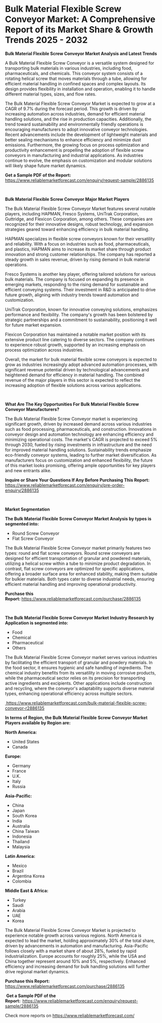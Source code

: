 <p><h1>Bulk Material Flexible Screw Conveyor Market: A Comprehensive Report of its Market Share & Growth Trends 2025 - 2032</h1></p><p><strong>Bulk Material Flexible Screw Conveyor Market Analysis and Latest Trends</strong></p>
<p><p>A Bulk Material Flexible Screw Conveyor is a versatile system designed for transporting bulk materials in various industries, including food, pharmaceuticals, and chemicals. This conveyor system consists of a rotating helical screw that moves materials through a tube, allowing for efficient material handling in confined spaces and complex layouts. Its design provides flexibility in installation and operation, enabling it to handle different material types, sizes, and flow rates.</p><p>The Bulk Material Flexible Screw Conveyor Market is expected to grow at a CAGR of 9.7% during the forecast period. This growth is driven by increasing automation across industries, demand for efficient material handling solutions, and the rise in production capacities. Additionally, the trend toward sustainability and environmentally friendly operations is encouraging manufacturers to adopt innovative conveyor technologies. Recent advancements include the development of lightweight materials and better sealing mechanisms to enhance efficiency and minimize dust emissions. Furthermore, the growing focus on process optimization and productivity enhancement is propelling the adoption of flexible screw conveyors in manufacturing and industrial applications. As industries continue to evolve, the emphasis on customization and modular solutions will likely shape future market dynamics.</p></p>
<p><strong>Get a Sample PDF of the Report:&nbsp;</strong> <a href="https://www.reliablemarketforecast.com/enquiry/request-sample/2886135?utm_campaign=3216&utm_medium=2&utm_source=Github&utm_content=ia&utm_term=13032025&utm_id=bulk-material-flexible-screw-conveyor">https://www.reliablemarketforecast.com/enquiry/request-sample/2886135</a></p>
<p>&nbsp;</p>
<p><strong>Bulk Material Flexible Screw Conveyor Major Market Players</strong></p>
<p><p>The Bulk Material Flexible Screw Conveyor Market features several notable players, including HAPMAN, Fresco Systems, UniTrak Corporation, Guttridge, and Flexicon Corporation, among others. These companies are recognized for their innovative designs, robust technology, and expansion strategies geared toward enhancing efficiency in bulk material handling.</p><p>HAPMAN specializes in flexible screw conveyors known for their versatility and reliability. With a focus on industries such as food, pharmaceuticals, and plastics, HAPMAN aims to increase its market share through product innovation and strong customer relationships. The company has reported a steady growth in sales revenue, driven by rising demand in bulk material operations.</p><p>Fresco Systems is another key player, offering tailored solutions for various bulk materials. The company is focused on expanding its presence in emerging markets, responding to the rising demand for sustainable and efficient conveying systems. Their investment in R&D is anticipated to drive future growth, aligning with industry trends toward automation and customization.</p><p>UniTrak Corporation, known for innovative conveying solutions, emphasizes performance and flexibility. The company's growth has been bolstered by strategic partnerships and a commitment to sustainability, positioning it well for future market expansion.</p><p>Flexicon Corporation has maintained a notable market position with its extensive product line catering to diverse sectors. The company continues to experience robust growth, supported by an increasing emphasis on process optimization across industries.</p><p>Overall, the market for bulk material flexible screw conveyors is expected to grow as industries increasingly adopt advanced automation processes, with significant revenue potential driven by technological advancements and heightened demand for efficiency in material handling. The combined revenue of the major players in this sector is expected to reflect the increasing adoption of flexible solutions across various applications.</p></p>
<p>&nbsp;</p>
<p><strong>What Are The Key Opportunities For Bulk Material Flexible Screw Conveyor Manufacturers?</strong></p>
<p><p>The Bulk Material Flexible Screw Conveyor market is experiencing significant growth, driven by increased demand across various industries such as food processing, pharmaceuticals, and construction. Innovations in conveyor design and automation technology are enhancing efficiency and minimizing operational costs. The market's CAGR is projected to exceed 5% through 2030, fueled by rising investments in infrastructure and the need for improved material handling solutions. Sustainability trends emphasize eco-friendly conveyor systems, leading to further market diversification. As manufacturers focus on customization and enhanced flexibility, the future of this market looks promising, offering ample opportunities for key players and new entrants alike.</p></p>
<p><strong>Inquire or Share Your Questions If Any Before Purchasing This Report:</strong> <a href="https://www.reliablemarketforecast.com/enquiry/pre-order-enquiry/2886135?utm_campaign=3216&utm_medium=2&utm_source=Github&utm_content=ia&utm_term=13032025&utm_id=bulk-material-flexible-screw-conveyor">https://www.reliablemarketforecast.com/enquiry/pre-order-enquiry/2886135</a></p>
<p>&nbsp;</p>
<p><strong>Market Segmentation</strong></p>
<p><strong>The Bulk Material Flexible Screw Conveyor Market Analysis by types is segmented into:</strong></p>
<p><ul><li>Round Screw Conveyor</li><li>Flat Screw Conveyor</li></ul></p>
<p><p>The Bulk Material Flexible Screw Conveyor market primarily features two types: round and flat screw conveyors. Round screw conveyors are designed for efficient transportation of granular and powdered materials, utilizing a helical screw within a tube to minimize product degradation. In contrast, flat screw conveyors are optimized for specific applications, offering a broader surface area for enhanced stability, making them suitable for bulkier materials. Both types cater to diverse industrial needs, ensuring efficient material handling and improving operational productivity.</p></p>
<p><strong>Purchase this Report:&nbsp;</strong><a href="https://www.reliablemarketforecast.com/purchase/2886135?utm_campaign=3216&utm_medium=2&utm_source=Github&utm_content=ia&utm_term=13032025&utm_id=bulk-material-flexible-screw-conveyor">https://www.reliablemarketforecast.com/purchase/2886135</a></p>
<p>&nbsp;</p>
<p><strong>The Bulk Material Flexible Screw Conveyor Market Industry Research by Application is segmented into:</strong></p>
<p><ul><li>Food</li><li>Chemical</li><li>Pharmaceutical</li><li>Others</li></ul></p>
<p><p>The Bulk Material Flexible Screw Conveyor market serves various industries by facilitating the efficient transport of granular and powdery materials. In the food sector, it ensures hygienic and safe handling of ingredients. The chemical industry benefits from its versatility in moving corrosive products, while the pharmaceutical sector relies on its precision for transporting active ingredients and excipients. Other applications include construction and recycling, where the conveyor's adaptability supports diverse material types, enhancing operational efficiency across multiple sectors.</p></p>
<p><a href="https://www.reliablemarketforecast.com/bulk-material-flexible-screw-conveyor-r2886135?utm_campaign=3216&utm_medium=2&utm_source=Github&utm_content=ia&utm_term=13032025&utm_id=bulk-material-flexible-screw-conveyor">&nbsp;https://www.reliablemarketforecast.com/bulk-material-flexible-screw-conveyor-r2886135</a></p>
<p><strong>In terms of Region, the Bulk Material Flexible Screw Conveyor Market Players available by Region are:</strong></p>
<p>
    <p> <strong> North America: </strong>
        <ul>
            <li>United States</li>
            <li>Canada</li>
        </ul>
        </p> 
    <p> <strong> Europe: </strong>
        <ul>
            <li>Germany</li>
            <li>France</li>
            <li>U.K.</li>
            <li>Italy</li>
            <li>Russia</li>
        </ul>
        </p> 
    <p> <strong> Asia-Pacific: </strong>
        <ul>
            <li>China</li>
            <li>Japan</li>
            <li>South Korea</li>
            <li>India</li>
            <li>Australia</li>
            <li>China Taiwan</li>
            <li>Indonesia</li>
            <li>Thailand</li>
            <li>Malaysia</li>
        </ul>
        </p> 
    <p> <strong> Latin America: </strong>
        <ul>
            <li>Mexico</li>
            <li>Brazil</li>
            <li>Argentina Korea</li>
            <li>Colombia</li>
        </ul>
        </p> 
    <p> <strong> Middle East & Africa: </strong>
        <ul>
            <li>Turkey</li>
            <li>Saudi</li>
            <li>Arabia</li>
            <li>UAE</li>
            <li>Korea</li>
        </ul>
    </p>
    </p>
<p><p>The Bulk Material Flexible Screw Conveyor Market is projected to experience notable growth across various regions. North America is expected to lead the market, holding approximately 30% of the total share, driven by advancements in automation and manufacturing. Asia-Pacific follows closely with a market share of about 28%, fueled by rapid industrialization. Europe accounts for roughly 25%, while the USA and China together represent around 10% and 5%, respectively. Enhanced efficiency and increasing demand for bulk handling solutions will further drive regional market dynamics.</p></p>
<p><strong>Purchase this Report: </strong><a href="https://www.reliablemarketforecast.com/purchase/2886135?utm_campaign=3216&utm_medium=2&utm_source=Github&utm_content=ia&utm_term=13032025&utm_id=bulk-material-flexible-screw-conveyor">https://www.reliablemarketforecast.com/purchase/2886135</a></p>
<p>&nbsp;<strong>Get a Sample PDF of the Report:&nbsp;&nbsp;</strong><a href="https://www.reliablemarketforecast.com/enquiry/request-sample/2886135?utm_campaign=3216&utm_medium=2&utm_source=Github&utm_content=ia&utm_term=13032025&utm_id=bulk-material-flexible-screw-conveyor">https://www.reliablemarketforecast.com/enquiry/request-sample/2886135</a></p>
<p><strong></strong></p>
<p>Check more reports on <a href="https://www.reliablemarketforecast.com/?utm_campaign=3216&utm_medium=2&utm_source=Github&utm_content=ia&utm_term=13032025&utm_id=bulk-material-flexible-screw-conveyor">https://www.reliablemarketforecast.com/</a></p>